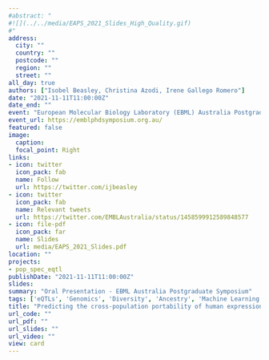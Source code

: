 ```yaml
---
#abstract: "
#![](../../media/EAPS_2021_Slides_High_Quality.gif)
#"
address:
  city: ""
  country: ""
  postcode: ""
  region: ""
  street: ""
all_day: true
authors: ["Isobel Beasley, Christina Azodi, Irene Gallego Romero"]
date: "2021-11-11T11:00:00Z"
date_end: ""
event: "European Molecular Biology Laboratory (EBML) Australia Postgraduate Symposium"
event_url: https://emblphdsymposium.org.au/
featured: false
image: 
  caption: 
  focal_point: Right
links:
- icon: twitter
  icon_pack: fab
  name: Follow
  url: https://twitter.com/ijbeasley
- icon: twitter
  icon_pack: fab
  name: Relevant tweets
  url: https://twitter.com/EMBLAustralia/status/1458599912589848577
- icon: file-pdf
  icon_pack: far
  name: Slides
  url: media/EAPS_2021_Slides.pdf
location: ""
projects: 
- pop_spec_eqtl
publishDate: "2021-11-11T11:00:00Z"
slides: 
summary: "Oral Presentation - EBML Australia Postgraduate Symposium"
tags: ['eQTLs', 'Genomics', 'Diversity', 'Ancestry', 'Machine Learning']
title: "Predicting the cross-population portability of human expression quantitative trait loci (eQTLs) "
url_code: ""
url_pdf: ""
url_slides: ""
url_video: ""
view: card
---
```

